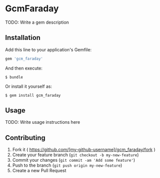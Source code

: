 # GcmFaraday

TODO: Write a gem description

## Installation

Add this line to your application's Gemfile:

```ruby
gem 'gcm_faraday'
```

And then execute:

    $ bundle

Or install it yourself as:

    $ gem install gcm_faraday

## Usage

TODO: Write usage instructions here

## Contributing

1. Fork it ( https://github.com/[my-github-username]/gcm_faraday/fork )
2. Create your feature branch (`git checkout -b my-new-feature`)
3. Commit your changes (`git commit -am 'Add some feature'`)
4. Push to the branch (`git push origin my-new-feature`)
5. Create a new Pull Request
